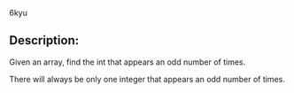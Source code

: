6kyu

## Description:
Given an array, find the int that appears an odd number of times.

There will always be only one integer that appears an odd number of times.